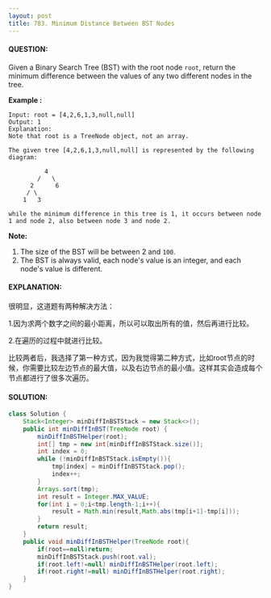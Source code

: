 ```yaml
---
layout: post
title: 783. Minimum Distance Between BST Nodes
---
```


#### QUESTION:

Given a Binary Search Tree (BST) with the root node `root`, return the minimum difference between the values of any two different nodes in the tree.

**Example :**

```
Input: root = [4,2,6,1,3,null,null]
Output: 1
Explanation:
Note that root is a TreeNode object, not an array.

The given tree [4,2,6,1,3,null,null] is represented by the following diagram:

          4
        /   \
      2      6
     / \    
    1   3  

while the minimum difference in this tree is 1, it occurs between node 1 and node 2, also between node 3 and node 2.
```

**Note:**

1. The size of the BST will be between 2 and `100`.
2. The BST is always valid, each node's value is an integer, and each node's value is different.

#### EXPLANATION:

很明显，这道题有两种解决方法：

1.因为求两个数字之间的最小距离，所以可以取出所有的值，然后再进行比较。

2.在遍历的过程中就进行比较。

比较两者后，我选择了第一种方式，因为我觉得第二种方式，比如root节点的时候，你需要比较左边节点的最大值，以及右边节点的最小值。这样其实会造成每个节点都进行了很多次遍历。

#### SOLUTION:

```java
class Solution {
    Stack<Integer> minDiffInBSTStack = new Stack<>();
    public int minDiffInBST(TreeNode root) {
        minDiffInBSTHelper(root);
        int[] tmp = new int[minDiffInBSTStack.size()];
        int index = 0;
        while (!minDiffInBSTStack.isEmpty()){
            tmp[index] = minDiffInBSTStack.pop();
            index++;
        }
        Arrays.sort(tmp);
        int result = Integer.MAX_VALUE;
        for(int i = 0;i<tmp.length-1;i++){
            result = Math.min(result,Math.abs(tmp[i+1]-tmp[i]));
        }
        return result;
    }
    public void minDiffInBSTHelper(TreeNode root){
        if(root==null)return;
        minDiffInBSTStack.push(root.val);
        if(root.left!=null) minDiffInBSTHelper(root.left);
        if(root.right!=null) minDiffInBSTHelper(root.right);
    }
}
```

